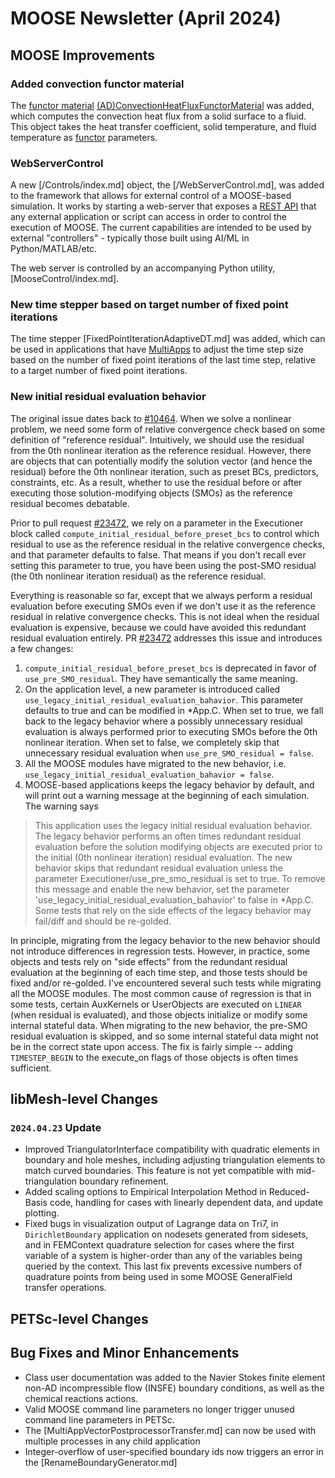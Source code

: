 # MOOSE Newsletter (April 2024)

## MOOSE Improvements

### Added convection functor material

The [functor material](/FunctorMaterials/index.md)
[(AD)ConvectionHeatFluxFunctorMaterial](/functormaterials/ConvectionHeatFluxFunctorMaterial.md)
was added, which computes the convection heat flux from a solid surface to a fluid. This object
takes the heat transfer coefficient, solid temperature, and fluid temperature as
[functor](/Functors/index.md) parameters.

### WebServerControl

A new [/Controls/index.md] object, the [/WebServerControl.md], was added to the framework that allows
for external control of a MOOSE-based simulation. It works by starting a web-server that exposes a
[REST API](https://www.redhat.com/en/topics/api/what-is-a-rest-api) that any external application or
script can access in order to control the execution of MOOSE. The current capabilities are intended
to be used by external "controllers" - typically those built using AI/ML in Python/MATLAB/etc.

The web server is controlled by an accompanying Python utility, [MooseControl/index.md].

### New time stepper based on target number of fixed point iterations

The time stepper [FixedPointIterationAdaptiveDT.md] was added, which can be used
in applications that have [MultiApps](syntax/MultiApps/index.md) to adjust the
time step size based on the number of fixed point iterations of the last time
step, relative to a target number of fixed point iterations.

### New initial residual evaluation behavior

The original issue dates back to [#10464](https://github.com/idaholab/moose/issues/10464). When we solve a nonlinear problem, we
need some form of relative convergence check based on some definition of "reference residual". Intuitively, we should
use the residual from the 0th nonlinear iteration as the reference residual. However, there are objects that can
potentially modify the solution vector (and hence the residual) before the 0th nonlinear iteration, such as preset BCs,
predictors, constraints, etc. As a result, whether to use the residual before or after executing those
solution-modifying objects (SMOs) as the reference residual becomes debatable.

Prior to pull request [#23472](https://github.com/idaholab/moose/pull/23472), we rely on a parameter in the Executioner block
called `compute_initial_residual_before_preset_bcs` to control which residual to use as the reference residual in the
relative convergence checks, and that parameter defaults to false. That means if you don't recall ever setting this
parameter to true, you have been using the post-SMO residual (the 0th nonlinear iteration residual) as the reference
residual.

Everything is reasonable so far, except that we always perform a residual evaluation before executing SMOs even if we
don't use it as the reference residual in relative convergence checks. This is not ideal when the residual evaluation
is expensive, because we could have avoided this redundant residual evaluation entirely. PR
[#23472](https://github.com/idaholab/moose/pull/23472) addresses this issue and introduces a few changes:

1. `compute_initial_residual_before_preset_bcs` is deprecated in favor of `use_pre_SMO_residual`. They have semantically
   the same meaning.
2. On the application level, a new parameter is introduced called `use_legacy_initial_residual_evaluation_bahavior`.
   This parameter defaults to true and can be modified in *App.C. When set to true, we fall back to the legacy behavior
   where a possibly unnecessary residual evaluation is always performed prior to executing SMOs before the 0th
   nonlinear iteration. When set to false, we completely skip that unnecessary residual evaluation
   when `use_pre_SMO_residual = false`.
3. All the MOOSE modules have migrated to the new behavior, i.e. `use_legacy_initial_residual_evaluation_bahavior = false`.
4. MOOSE-based applications keeps the legacy behavior by default, and will print out a warning message at the beginning
   of each simulation. The warning says

> This application uses the legacy initial residual evaluation behavior. The legacy behavior performs an often times
> redundant residual evaluation before the solution modifying objects are executed prior to the initial (0th nonlinear
> iteration) residual evaluation. The new behavior skips that redundant residual evaluation unless the parameter
> Executioner/use_pre_smo_residual is set to true. To remove this message and enable the new behavior, set the
> parameter 'use_legacy_initial_residual_evaluation_bahavior' to false in *App.C. Some tests that rely on the side
> effects of the legacy behavior may fail/diff and should be re-golded.

In principle, migrating from the legacy behavior to the new behavior should not introduce differences in regression
tests. However, in practice, some objects and tests rely on "side effects" from the redundant residual evaluation at
the beginning of each time step, and those tests should be fixed and/or re-golded. I've encountered several such tests
while migrating all the MOOSE modules. The most common cause of regression is that in some tests, certain AuxKernels or
UserObjects are executed on `LINEAR` (when residual is evaluated), and those objects initialize or modify some internal
stateful data. When migrating to the new behavior, the pre-SMO residual evaluation is skipped, and so some internal
stateful data might not be in the correct state upon access. The fix is fairly simple -- adding `TIMESTEP_BEGIN` to the
execute_on  flags of those objects is often times sufficient.

## libMesh-level Changes

### `2024.04.23` Update

- Improved TriangulatorInterface compatibility with quadratic elements
  in boundary and hole meshes, including adjusting triangulation
  elements to match curved boundaries.  This feature is not yet
  compatible with mid-triangulation boundary refinement.
- Added scaling options to Empirical Interpolation Method in
  Reduced-Basis code, handling for cases with linearly dependent
  data, and update plotting.
- Fixed bugs in visualization output of Lagrange data on Tri7, in
  `DirichletBoundary` application on nodesets generated from sidesets,
  and in FEMContext quadrature selection for cases where the first
  variable of a system is higher-order than any of the variables being
  queried by the context.  This last fix prevents excessive numbers of
  quadrature points from being used in some MOOSE GeneralField
  transfer operations.

## PETSc-level Changes

## Bug Fixes and Minor Enhancements

- Class user documentation was added to the Navier Stokes finite element non-AD incompressible flow (INSFE)
  boundary conditions, as well as the chemical reactions actions.
- Valid MOOSE command line parameters no longer trigger unused command line parameters in PETSc.
- The [MultiAppVectorPostprocessorTransfer.md] can now be used with multiple processes in any child application
- Integer-overflow of user-specified boundary ids now triggers an error in the [RenameBoundaryGenerator.md]
